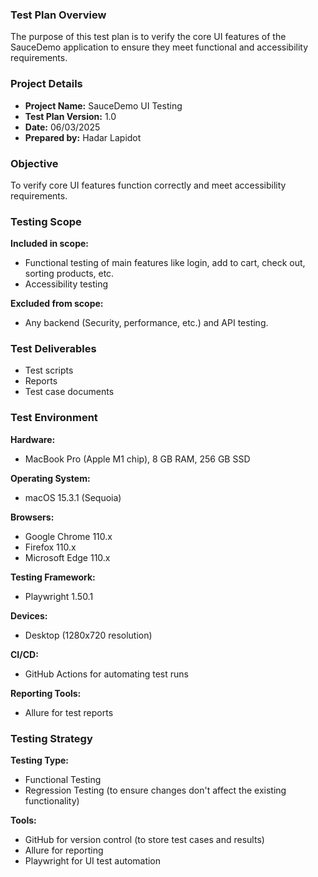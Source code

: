 ﻿### Test Plan Overview
The purpose of this test plan is to verify the core UI features of the SauceDemo application to ensure they meet functional and accessibility requirements.
### Project Details
- **Project Name:** SauceDemo UI Testing
- **Test Plan Version:** 1.0
- **Date:** 06/03/2025
- **Prepared by:** Hadar Lapidot
### Objective
To verify core UI features function correctly and meet accessibility requirements.
### Testing Scope
**Included in scope:**

- Functional testing of main features like login, add to cart, check out, sorting products, etc.
- Accessibility testing

**Excluded from scope:**

- Any backend (Security, performance, etc.) and API testing.
### Test Deliverables
- Test scripts
- Reports
- Test case documents
### Test Environment
**Hardware:**

- MacBook Pro (Apple M1 chip), 8 GB RAM, 256 GB SSD

**Operating System:**

- macOS 15.3.1 (Sequoia)

**Browsers:**

- Google Chrome 110.x
- Firefox 110.x
- Microsoft Edge 110.x

**Testing Framework:**

- Playwright 1.50.1

**Devices:**

- Desktop (1280x720 resolution)

**CI/CD:**

- GitHub Actions for automating test runs

**Reporting Tools:**

- Allure for test reports
### Testing Strategy
**Testing Type:**

- Functional Testing
- Regression Testing (to ensure changes don't affect the existing functionality)

**Tools:**

- GitHub for version control (to store test cases and results)
- Allure for reporting
- Playwright for UI test automation

